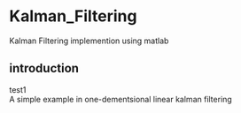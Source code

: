 # Kalman_Filtering
Kalman Filtering implemention using matlab

## introduction
test1 <br> A simple example in one-dementsional linear kalman filtering
